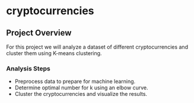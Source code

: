 # cryptocurrencies

## Project Overview
For this project we will analyze a dataset of different cryptocurrencies and cluster them using K-means clustering.

### Analysis Steps
- Preprocess data to prepare for machine learning.
- Determine optimal number for k using an elbow curve.
- Cluster the cryptocurrencies and visualize the results.
